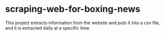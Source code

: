 # scraping-web-for-boxing-news
This project extracts information from the website and puts it into a csv file, and it is extracted daily at a specific time.
